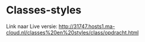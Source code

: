 # Classes-styles

Link naar Live versie: http://31747.hosts1.ma-cloud.nl/classes%20en%20styles/class/opdracht.html
